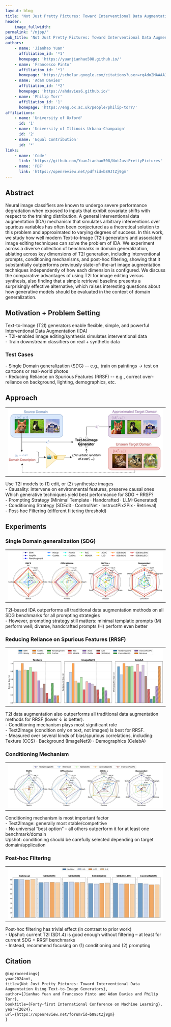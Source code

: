 ```yaml
---
layout: blog
title: "Not Just Pretty Pictures: Toward Interventional Data Augmentation Using Text-to-Image Generators"
header:
    image_fullwidth: 
permalink: "/njpp/"
pub_title: 'Not Just Pretty Pictures: Toward Interventional Data Augmentation Using Text-to-Image Generators'
authors:
    - name: 'Jianhao Yuan'
      affiliation_id: '*1'
      homepage: 'https://yuanjianhao508.github.io/'
    - name: 'Francesco Pinto'
      affiliation_id: '*1'
      homepage: 'https://scholar.google.com/citations?user=rqAdo2MAAAAJ&hl=en'
    - name: 'Adam Davies'
      affiliation_id: '*2'
      homepage: 'https://ahdavies6.github.io/'
    - name: 'Philip Torr'
      affiliation_id: '1'
      homepage: 'https://eng.ox.ac.uk/people/philip-torr/'
affiliations:
    - name: 'University of Oxford'
      id: '1'
    - name: 'University of Illinois Urbana-Champaign'
      id: '2'
    - name: 'Equal Contribution'
      id: '*'
links:
    - name: 'Code'
      link: 'https://github.com/YuanJianhao508/NotJustPrettyPictures'
    - name: 'PDF'
      link: 'https://openreview.net/pdf?id=b89JtZj9gm'
---
```


## Abstract

Neural image classifiers are known to undergo severe performance degradation when exposed to inputs that exhibit covariate shifts with respect to the training distribution. A general interventional data augmentation (IDA) mechanism that simulates arbitrary interventions over spurious variables has often been conjectured as a theoretical solution to this problem and approximated to varying degrees of success. In this work, we study how well modern Text-to-Image (T2I) generators and associated image editing techniques can solve the problem of IDA. We experiment across a diverse collection of benchmarks in domain generalization, ablating across key dimensions of T2I generation, including interventional prompts, conditioning mechanisms, and post-hoc filtering, showing that it substantially outperforms previously state-of-the-art image augmentation techniques independently of how each dimension is configured. We discuss the comparative advantages of using T2I for image editing versus synthesis, also finding that a simple retrieval baseline presents a surprisingly effective alternative, which raises interesting questions about how generative models should be evaluated in the context of domain generalization.

## Motivation + Problem Setting
<div style="text-align: left"> Text-to-Image (T2I) generators enable flexible, simple, and powerful Interventional Data Augmentation (IDA)</div>
<div style="text-align: left">- T2I-enabled image editing/synthesis simulates interventional data</div>
<div style="text-align: left">- Train downstream classifiers on real + synthetic data</div>

### Test Cases

<div style="text-align: left">- Single Domain generalization (SDG) -- e.g., train on paintings → test on cartoons or real-world photos</div>
<div style="text-align: left">- Reducing Reliance on Spurious Features (RRSF) -- e.g., correct over-reliance on background, lighting, demographics, etc.</div>


## Approach

<table>
  <tr>
    <td> <img src="../images/images_for_pub/njpp_1.jpg"  alt="1" style="width: 100%" > </td>   
  </tr>
</table>

<div style="text-align: left">Use T2I models to (1) edit, or (2) synthesize images</div>
<div style="text-align: left">- Causality: intervene on environmental features, preserve causal ones</div>
<div style="text-align: left">Which generative techniques yield best performance for SDG + RRSF?</div>
<div style="text-align: left">- Prompting Strategy (Minimal Template · Handcrafted · LLM-Generated)</div>
<div style="text-align: left">- Conditioning Strategy (SDEdit · ControlNet · InstructPix2Pix · Retrieval)</div>
<div style="text-align: left">- Post-hoc Filtering (different filtering threshold)</div>

## Experiments

### Single Domain generalization (SDG) 

<table>
  <tr>
    <td> <img src="../images/images_for_pub/njpp_2.png"  alt="1" style="width: 100%" > </td>   
  </tr>
</table>

<div style="text-align: left">T2I-based IDA outperforms all traditional data augmentation methods on all SDG benchmarks for all prompting strategies</div>
<div style="text-align: left">- However, prompting strategy still matters: minimal templatic prompts (M) perform well; diverse, handcrafted prompts (H) perform even better</div>

### Reducing Reliance on Spurious Features (RRSF)

<table>
    <tr>
    <td> <img src="../images/images_for_pub/njpp_3.png"  alt="1" style="width: 100%" > </td>   
  </tr>
</table>

<div style="text-align: left">T2I data augmentation also outperforms all traditional data augmentation methods for RRSF (lower ↓ is better).</div>
<div style="text-align: left">- Conditioning mechanism plays most significant role</div>
<div style="text-align: left">- Text2Image (condition only on text, not images) is best for RRSF.</div>
<div style="text-align: left">- Measured over several kinds of bias/spurious correlations, including: Texture (CCS) · Background (ImageNet9) · Demographics (CelebA)</div>

### Conditioning Mechanism

<table>
  <tr>
    <td> <img src="../images/images_for_pub/njpp_4.jpg"  alt="1" style="width: 100%" > </td>   
  </tr>
</table>

<div style="text-align: left">Conditioning mechanism is most important factor</div>
<div style="text-align: left">- Text2Image: generally most stable/competitive</div>
<div style="text-align: left">- No universal “best option” – all others outperform it for at least one benchmark/domain</div>
<div style="text-align: left">Upshot: conditioning should be carefully selected depending on target domain/application</div>

### Post-hoc Filtering

<table>
  <tr>
    <td> <img src="../images/images_for_pub/njpp_5.jpg"  alt="1" style="width: 100%" > </td>   
  </tr>
</table>

<div style="text-align: left">Post-hoc filtering has trivial effect (in contrast to prior work)</div>
<div style="text-align: left">- Upshot: current T2I (SD1.4) is good enough without filtering – at least for current SDG + RRSF benchmarks</div>
<div style="text-align: left">- Instead, recommend focusing on (1) conditioning and (2) prompting</div>

## Citation

```
@inproceedings{
yuan2024not,
title={Not Just Pretty Pictures: Toward Interventional Data Augmentation Using Text-to-Image Generators},
author={Jianhao Yuan and Francesco Pinto and Adam Davies and Philip Torr},
booktitle={Forty-first International Conference on Machine Learning},
year={2024},
url={https://openreview.net/forum?id=b89JtZj9gm}
}
```
